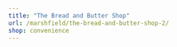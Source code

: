 ```yaml
---
title: "The Bread and Butter Shop"
url: /marshfield/the-bread-and-butter-shop-2/
shop: convenience
---
```

